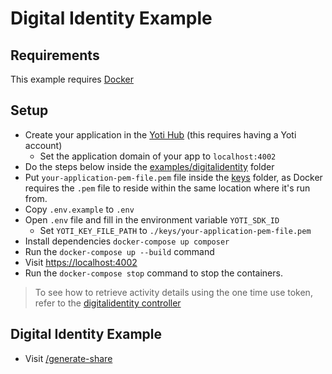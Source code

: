 # Digital Identity Example

## Requirements

This example requires [Docker](https://docs.docker.com/)

## Setup

* Create your application in the [Yoti Hub](https://hub.yoti.com) (this requires having a Yoti account)
  * Set the application domain of your app to `localhost:4002`
* Do the steps below inside the [examples/digitalidentity](./) folder
* Put `your-application-pem-file.pem` file inside the [keys](keys) folder, as Docker requires the `.pem` file to reside within the same location where it's run from.
* Copy `.env.example` to `.env`
* Open `.env` file and fill in the environment variable `YOTI_SDK_ID`
  * Set `YOTI_KEY_FILE_PATH` to `./keys/your-application-pem-file.pem`
* Install dependencies `docker-compose up composer`
* Run the `docker-compose up --build` command
* Visit [https://localhost:4002](https://localhost:4002)
* Run the `docker-compose stop` command to stop the containers.

> To see how to retrieve activity details using the one time use token, refer to the [digitalidentity controller](app/Http/Controllers/IdentityController.php)

## Digital Identity Example
* Visit [/generate-share](https://localhost:4002/generate-share)
